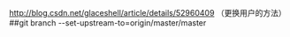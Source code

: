 http://blog.csdn.net/glaceshell/article/details/52960409
（更换用户的方法）
##git branch --set-upstream-to=origin/master/master
